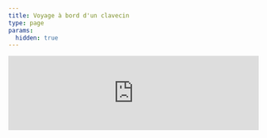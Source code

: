 ```yaml
---
title: Voyage à bord d'un clavecin
type: page
params:
  hidden: true
---
```


<iframe id="iframe_assoconnect" src="https://ac.musik-europa-breizh.fr/collect/description/545568-q-baroque-mediterranee-clohars-fouesnant?iframe=1" allow="payment" width="100%" style="overflow: hidden; border: 0; max-height: none;" scrolling="no" onload="window.location.href='#iframe_assoconnect'"></iframe><script>window.addEventListener("message", function(event) {if(event.data.action === "iframe.height" && (event.origin === "https://ac.musik-europa-breizh.fr" || event.origin === "https://pay.assoconnect.com")){document.getElementById("iframe_assoconnect").height = event.data.height;}});</script><style>#iframe_assoconnect{border: 0}</style>
